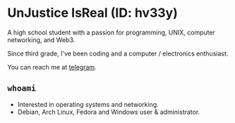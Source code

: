 # UnJustice IsReal (ID: hv33y)

A high school student with a passion for programming, UNIX, computer networking, and Web3.

Since third grade, I've been coding and a computer / electronics enthusiast.

You can reach me at [telegram](https://telegram.harry.eu.org).

## `whoami`

* Interested in operating systems and networking.
* Debian, Arch Linux, Fedora and Windows user & administrator.
